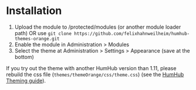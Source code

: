 # Installation

1. Upload the module to /protected/modules (or another module loader path) OR use `git clone https://github.com/felixhahnweilheim/humhub-themes-orange.git`
2. Enable the module in Administration > Modules
2. Select the theme at Administration > Settings > Appearance (save at the bottom)

If you try out the theme with another HumHub version than 1.11, please rebuild the css file (`themes/themeOrange/css/theme.css`) (see the [HumHub Theming guide](https://docs.humhub.org/docs/theme/css#compile-css-package)).
